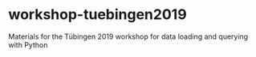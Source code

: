 # workshop-tuebingen2019
Materials for the Tübingen 2019 workshop for data loading and querying with Python
